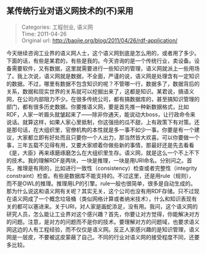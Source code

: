 某传统行业对语义网技术的(不)采用
---
    
> Categories: 工程创业, 语义网  
> Time: 2011-04-26  
> Original url: <http://baojie.org/blog/2011/04/26/rdf-application/>
    
今天继续咨询工业界的语义网人士，这个语义网到底是怎么用的，或者用了多少。下面的话，有些是某君的，有些是我的。今天咨询的是一个传统行业，卖设备。设备需要软件，又有数据，这里就需要进行一些知识的管理，语义网就派上一些用场了。我上次说，语义网就是数据，不全面，严谨的说，语义网是处理含有一定知识的数据。不过，哪里有数据不包含知识的呢？不管哪一行，数据多了，数据背后的关系，数据和现实世界的关系就可以挖掘出来了，这都是知识。某君说，搞语义网，在公司内部阻力不少。在很多传统公司，都有搞数据库的，甚至搞知识管理的部门，都有很多历史数据。你要推语义网，要是首先推一种新数据格式，比如RDF，人家一听眉头就皱起来了——除非你通天，能说动大boss，让行政命令来说话。就算这样，如果人家心里抵制，你这强扭的瓜不甜，上有政策下有对策。还是那句话，在大组织里，官僚机构的本性就是多一事不如少一事。你要是有一个建议，大家都立即有好处而且只要你一个人出力，那当然皆大欢喜。可以你要做一个事，三年五载不见得有用，又要大家顺着你做些新的事情，那最好还是先去看看《是，大臣》再来琢磨琢磨怎么在大组织里生存。语义网，就是这么一个不上不下的技术。我的理解RDF是两块，一块是推理，一块是用URI命名。分别问之。首先，推理是有用的，比如进行一致性（consistency）检查或者完整性（integrity constraint）检查。有些是数据库不能支持的。不过这里，还是用rule（规则），而不是OWL的推理。推理用LP的引擎。rule一般也很简单，很多是自动生成的。那为什么说这和语义网有关呢？其实无关，这个公司也没有用RDF存储。只不过现在语义网成了一个概念垃圾桶（类似网格计算或者纳米技术），什么和知识表现有关的都可以塞进来。关于URI，对人家是画蛇添足，没有用。我问，这个语义网的研究人员，怎么能让工业界对这个感兴趣？首先，你要让对方觉得，你能解决对方的问题。注意，是对方的问题而不是你的技术。要理解对方的问题域，也要求语义网这边的人有工程经验，而不仅仅是语义网。反正人家感兴趣的是知识管理，语义网是一层皮，不要被这皮蒙蔽了自己。不同的行业对语义网的接受程度不同，还要多比较。     
    